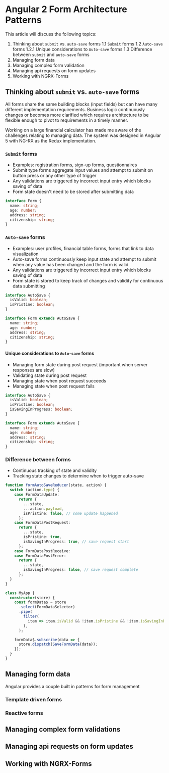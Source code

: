 # Angular 2 Form Architecture Patterns

This article will discuss the following topics:

1.  Thinking about `submit` vs. `auto-save` forms
    1.1 `Submit` forms
    1.2 `Auto-save` forms
    1.2.1 Unique considerations to `Auto-save` forms
    1.3 Difference between `submit` and `auto-save` forms
2.  Managing form data
3.  Managing complex form validation
4.  Managing api requests on form updates
5.  Working with NGRX-Forms

## Thinking about `submit` vs. `auto-save` forms

All forms share the same building blocks (input fields) but can have many different implementation requirements. Business logic continuously changes or becomes more clarified which requires architecture to be flexible enough to pivot to requirements in a timely manner.

Working on a large financial calculator has made me aware of the challenges relating to managing data. The system was designed in Angular 5 with NG-RX as the Redux implementation.

### `Submit` forms

- Examples: registration forms, sign-up forms, questionnaires
- Submit type forms aggregate input values and attempt to submit on button press or any other type of trigger
- Any validations are triggered by incorrect input entry which blocks saving of data
- Form state doesn't need to be stored after submitting data

```ts
interface Form {
  name: string;
  age: number;
  address: string;
  citizenship: string;
}
```

### `Auto-save` forms

- Examples: user profiles, financial table forms, forms that link to data visualization
- Auto-save forms continuously keep input state and attempt to submit when any value has been changed and the form is valid
- Any validations are triggered by incorrect input entry which blocks saving of data
- Form state is stored to keep track of changes and validity for continuous data submitting

```ts
interface AutoSave {
  isValid: boolean;
  isPristine: boolean;
}

interface Form extends AutoSave {
  name: string;
  age: number;
  address: string;
  citizenship: string;
}
```

#### Unique considerations to `Auto-save` forms

- Managing form state during post request (important when server responses are slow)
- Validating state during post request
- Managing state when post request succeeds
- Managing state when post request fails

```ts
interface AutoSave {
  isValid: boolean;
  isPristine: boolean;
  isSavingInProgress: boolean;
}

interface Form extends AutoSave {
  name: string;
  age: number;
  address: string;
  citizenship: string;
}
```

### Difference between forms

- Continuous tracking of state and validity
- Tracking state changes to determine when to trigger auto-save

```ts
function formAutoSaveReducer(state, action) {
  switch (action.type) {
    case FormDataUpdate:
      return {
        ...state,
        ...action.payload,
        isPristine: false, // some update happened
      };
    case FormDataPostRequest:
      return {
        ...state,
        isPristine: true,
        isSavingInProgress: true, // save request start
      };
    case FormDataPostReceive:
    case FormDataPostError:
      return {
        ...state,
        isSavingInProgress: false, // save request complete
      };
  }
}

class MyApp {
  constructor(store) {
    const formData$ = store
      .select(FormDataSelector)
      .pipe(
        filter(
          item => item.isValid && !item.isPristine && !item.isSavingInProgress,
        ),
      );

    formData$.subscribe(data => {
      store.dispatch(SaveFormData(data));
    });
  }
}
```

## Managing form data

Angular provides a couple built in patterns for form management

### Template driven forms

### Reactive forms

## Managing complex form validations

## Managing api requests on form updates

## Working with NGRX-Forms
